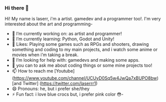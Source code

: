 ### Hi there 👋

Hi!
My name is laserr, i'm a artist. gamedev and a programmer too!.
I'm very interested about the art and programming-

- 🔭 I’m currently working on: as artist and programmer!
- 🌱 I’m currently learning: Python, Godot and Unity!
- 💖 Likes: Playing some games such as RPGs and shooters, drawing something and coding to my main projects, and i watch some anime or movies when i'm taking a break.
- 🤔 I’m looking for help with: gamedevs and making some apps.
- 💬 you can to ask me about coding things or some mine projects too!
- 📫 How to reach me [Youtube] (https://www.youtube.com/channel/UCUvD0Sq5w4JwQa7xBUPO8bw) [and Twitter] (https://twitter.com/laserrr1)
- 😄 Pronouns: he, but i prefer she/they 
- ⚡ Fun fact: i love blue crocs but, i prefer pink color 😳-

